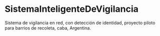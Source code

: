 # SistemaInteligenteDeVigilancia
Sistema de vigilancia en red, con detección de identidad, proyecto piloto para barrios de recoleta, caba, Argentina.
